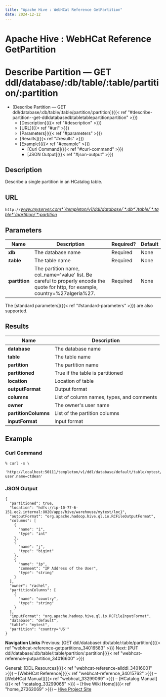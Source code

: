 ```yaml
---
title: "Apache Hive : WebHCat Reference GetPartition"
date: 2024-12-12
---
```


# Apache Hive : WebHCat Reference GetPartition

# Describe Partition — GET ddl/database/:db/table/:table/partition/:partition

* [Describe Partition — GET ddl/database/:db/table/:table/partition/:partition]({{< ref "#describe-partition--get-ddldatabasedbtabletablepartitionpartition" >}})
	+ [Description]({{< ref "#description" >}})
	+ [URL]({{< ref "#url" >}})
	+ [Parameters]({{< ref "#parameters" >}})
	+ [Results]({{< ref "#results" >}})
	+ [Example]({{< ref "#example" >}})
		- [Curl Command]({{< ref "#curl-command" >}})
		- [JSON Output]({{< ref "#json-output" >}})

## Description

Describe a single partition in an HCatalog table.

## URL

`http://`*www.myserver.com*`/templeton/v1/ddl/database/`*:db*`/table/`*:table*`/partition/`*:partition*

## Parameters

| Name | Description | Required? | Default |
| --- | --- | --- | --- |
| **:db** | The database name | Required | None |
| **:table** | The table name | Required | None |
| **:partition** | The partition name, col\_name='value' list. Be careful to properly encode the quote for http, for example, country=%27algeria%27. | Required | None |

The [standard parameters]({{< ref "#standard-parameters" >}}) are also supported.

## Results

| Name | Description |
| --- | --- |
| **database** | The database name |
| **table** | The table name |
| **partition** | The partition name |
| **partitioned** | True if the table is partitioned |
| **location** | Location of table |
| **outputFormat** | Output format |
| **columns** | List of column names, types, and comments |
| **owner** | The owner's user name |
| **partitionColumns** | List of the partition columns |
| **inputFormat** | Input format |

## Example

### Curl Command

```
% curl -s \
   'http://localhost:50111/templeton/v1/ddl/database/default/table/mytest/partition/country=%27US%27?user.name=ctdean'

```

### JSON Output

```
{
  "partitioned": true,
  "location": "hdfs://ip-10-77-6-151.ec2.internal:8020/apps/hive/warehouse/mytest/loc1",
  "outputFormat": "org.apache.hadoop.hive.ql.io.RCFileOutputFormat",
  "columns": [
    {
      "name": "i",
      "type": "int"
    },
    {
      "name": "j",
      "type": "bigint"
    },
    {
      "name": "ip",
      "comment": "IP Address of the User",
      "type": "string"
    }
  ],
  "owner": "rachel",
  "partitionColumns": [
    {
      "name": "country",
      "type": "string"
    }
  ],
  "inputFormat": "org.apache.hadoop.hive.ql.io.RCFileInputFormat",
  "database": "default",
  "table": "mytest",
  "partition": "country='US'"
}

```

  

**Navigation Links**
Previous: [GET ddl/database/:db/table/:table/partition]({{< ref "webhcat-reference-getpartitions_34016583" >}}) Next: [PUT ddl/database/:db/table/:table/partition/:partition]({{< ref "webhcat-reference-putpartition_34016600" >}})

General: [DDL Resources]({{< ref "webhcat-reference-allddl_34016001" >}}) – [WebHCat Reference]({{< ref "webhcat-reference_34015762" >}}) – [WebHCat Manual]({{< ref "webhcat_33299069" >}}) – [HCatalog Manual]({{< ref "hcatalog_33299065" >}}) – [Hive Wiki Home]({{< ref "home_27362069" >}}) – [Hive Project Site](http://hive.apache.org/)

 

 

